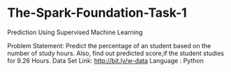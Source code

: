 # The-Spark-Foundation-Task-1
Prediction Using Supervised Machine Learning

Problem Statement:
Predict the percentage of an student based on the number of study hours. Also, find out predicted score,if the student studies for 9.26 Hours.
Data Set Link: http://bit.ly/w-data
Language : Python